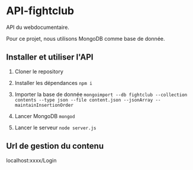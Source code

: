 # API-fightclub

API du webdocumentaire. 

Pour ce projet, nous utilisons MongoDB comme base de donnée.

## Installer et utiliser l'API

1. Cloner le repository

2. Installer les dépendances
`npm i`

3. Importer la base de donnée `mongoimport --db fightclub --collection contents --type json --file content.json --jsonArray --maintainInsertionOrder`

4. Lancer MongoDB `mongod`

5. Lancer le serveur `node server.js`

## Url de gestion du contenu

localhost:xxxx/Login
